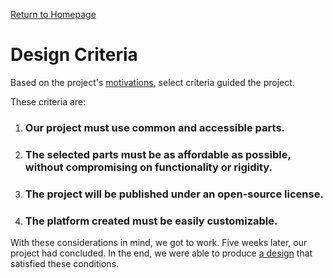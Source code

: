 <p> <a href="https://conrado-m-ucsd.github.io/SYN-100-Project/"> Return to Homepage </a> </p>

<h1> Design Criteria </h1>

<p> Based on the project's <a href="https://conrado-m-ucsd.github.io/SYN-100-Project/pages/motives.html"> motivations</a>, select criteria guided the project. </p> 
<p>These criteria are: </p>

<ol> 
    <li> <h3>Our project must use common and accessible parts. </h3> </li>
    <li> <h3>The selected parts must be as affordable as possible, without compromising on functionality or rigidity. </h3> </li>
    <li> <h3>The project will be published under an open-source license. </h3></li> 
    <li> <h3>The platform created must be easily customizable. </h3></li>
</ol>

<p> With these considerations in mind, we got to work. Five weeks later, our project had concluded. In the end, we were able to produce <a href ="https://conrado-m-ucsd.github.io/SYN-100-Project/pages/result.html">a design</a> that satisfied these conditions. </p> 


